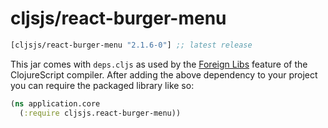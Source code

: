 # cljsjs/react-burger-menu

[](dependency)
```clojure
[cljsjs/react-burger-menu "2.1.6-0"] ;; latest release
```
[](/dependency)

This jar comes with `deps.cljs` as used by the [Foreign Libs][flibs] feature
of the ClojureScript compiler. After adding the above dependency to your project
you can require the packaged library like so:

```clojure
(ns application.core
  (:require cljsjs.react-burger-menu))
```

[flibs]: https://clojurescript.org/reference/packaging-foreign-deps
